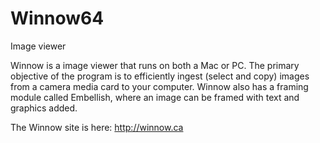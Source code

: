 # Winnow64
Image viewer

Winnow is a image viewer that runs on both a Mac or PC.  The primary objective of the program is to efficiently ingest (select and copy) images from a camera media card to your computer.  Winnow also has a framing module called Embellish, where an image can be framed with text and graphics added.

The Winnow site is here: http://winnow.ca
